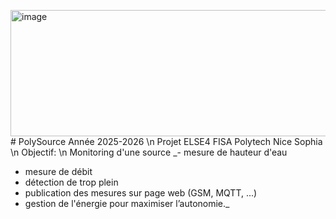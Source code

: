 <img width="880" height="202" alt="image" src="https://github.com/user-attachments/assets/09ccd1ce-4e50-42a4-befe-d41a16591517" /># PolySource
Année 2025-2026
\n Projet ELSE4 FISA Polytech Nice Sophia
\n Objectif:
\n Monitoring d'une source 
\_- mesure de hauteur d'eau
- mesure de débit
- détection de trop plein
- publication des mesures sur page web (GSM, MQTT, ...)
- gestion de l'énergie pour maximiser l’autonomie._


